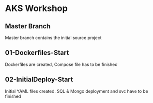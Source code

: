# AKS Workshop

## Master Branch
Master branch contains the initial source project

## 01-Dockerfiles-Start

Dockerfiles are created, Compose file has to be finished

## 02-InitialDeploy-Start

Initial YAML files created. SQL & Mongo deployment and svc have to be finished